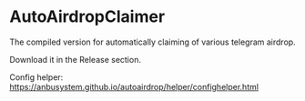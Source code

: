 # AutoAirdropClaimer
The compiled version for automatically claiming of various telegram airdrop.

Download it in the Release section.

Config helper: https://anbusystem.github.io/autoairdrop/helper/confighelper.html

